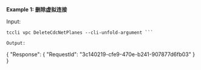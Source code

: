 **Example 1: 删除虚拟连接**



Input: 

```
tccli vpc DeleteCdcNetPlanes --cli-unfold-argument ```

Output: 
```
{
    "Response": {
        "RequestId": "3c140219-cfe9-470e-b241-907877d6fb03"
    }
}
```

